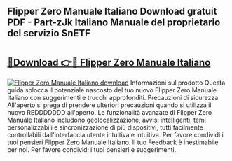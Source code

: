 ## Flipper Zero Manuale Italiano Download gratuit PDF - Part-zJk Italiano Manuale del proprietario del servizio SnETF

# <h2><a href="http://dfdzmb.blite.top/?on=Flipper+Zero+Manuale+Italiano">🔗Download 👉🔴 Flipper Zero Manuale Italiano</a></h2>

[![Flipper Zero Manuale Italiano download](https://i.imgur.com/lujVjoI.png)](http://dfdzmb.blite.top/?on=Flipper+Zero+Manuale+Italiano)
Informazioni sul prodotto Questa guida sblocca il potenziale nascosto del tuo nuovo Flipper Zero Manuale Italiano con suggerimenti e trucchi approfonditi. Precauzioni di sicurezza All'aperto si prega di prendere ulteriori precauzioni quando si utilizza il nuovo REDDDDDDD all'aperto. Le funzionalità avanzate di Flipper Zero Manuale Italiano includono geolocalizzazione, avvisi intelligenti, temi personalizzabili e sincronizzazione di più dispositivi, tutti facilmente controllabili dall'interfaccia utente intuitiva e intuitiva. Per favore condividi i tuoi pensieri Flipper Zero Manuale Italiano. Il tuo Feedback è inestimabile per noi. Per favore condividi i tuoi pensieri e suggerimenti.

